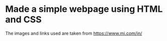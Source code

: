 # Made a simple webpage using HTML and CSS
The images and links used are taken from https://www.mi.com/in/
